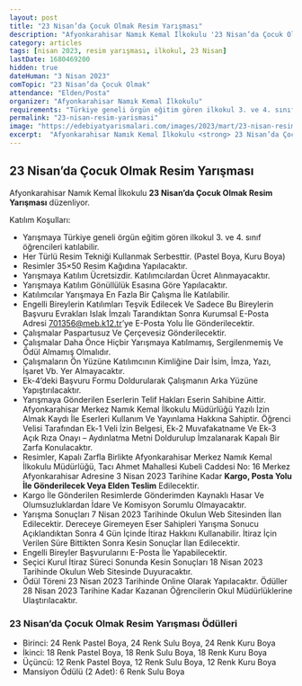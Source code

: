 ```yaml
---
layout: post
title: "23 Nisan’da Çocuk Olmak Resim Yarışması"
description: "Afyonkarahisar Namık Kemal İlkokulu '23 Nisan’da Çocuk Olmak Resim Yarışması' düzenliyor."
category: articles
tags: [nisan 2023, resim yarışması, ilkokul, 23 Nisan]
lastDate: 1680469200
hidden: true
dateHuman: "3 Nisan 2023"
comTopic: "23 Nisan’da Çocuk Olmak"
attendance: "Elden/Posta"
organizer: "Afyonkarahisar Namık Kemal İlkokulu"
requirements: "Türkiye geneli örgün eğitim gören ilkokul 3. ve 4. sınıf öğrencileri katılabilir."
permalink: "23-nisan-resim-yarismasi"
image: "https://edebiyatyarismalari.com/images/2023/mart/23-nisan-resim-yarismasi.jpg"
excerpt:  "Afyonkarahisar Namık Kemal İlkokulu <strong> 23 Nisan’da Çocuk Olmak Resim Yarışması </strong> düzenliyor."
---
```


## 23 Nisan’da Çocuk Olmak Resim Yarışması
Afyonkarahisar Namık Kemal İlkokulu **23 Nisan’da Çocuk Olmak Resim Yarışması** düzenliyor.  

Katılım Koşulları:
- Yarışmaya Türkiye geneli örgün eğitim gören ilkokul 3. ve 4. sınıf öğrencileri katılabilir.
- Her Türlü Resim Tekniği Kullanmak Serbesttir. (Pastel Boya, Kuru Boya)
- Resimler 35×50 Resim Kağıdına Yapılacaktır.
- Yarışmaya Katılım Ücretsizdir. Katılımcılardan Ücret Alınmayacaktır.
- Yarışmaya Katılım Gönüllülük Esasına Göre Yapılacaktır.
- Katılımcılar Yarışmaya En Fazla Bir Çalışma İle Katılabilir.
- Engelli Bireylerin Katılımları Teşvik Edilecek Ve Sadece Bu Bireylerin Başvuru Evrakları Islak İmzalı Tarandıktan Sonra Kurumsal E-Posta Adresi 701356@meb.k12.tr’ye E-Posta Yolu İle Gönderilecektir.
- Çalışmalar Paspartusuz Ve Çerçevesiz Gönderilecektir.
- Çalışmalar Daha Önce Hiçbir Yarışmaya Katılmamış, Sergilenmemiş Ve Ödül Almamış Olmalıdır.
- Çalışmaların Ön Yüzüne Katılımcının Kimliğine Dair İsim, İmza, Yazı, İşaret Vb. Yer Almayacaktır.
- Ek-4’deki Başvuru Formu Doldurularak Çalışmanın Arka Yüzüne Yapıştırılacaktır.
- Yarışmaya Gönderilen Eserlerin Telif Hakları Eserin Sahibine Aittir. Afyonkarahisar Merkez Namık Kemal İlkokulu Müdürlüğü Yazılı İzin Almak Kaydı İle Eserleri Kullanım Ve Yayınlama Hakkına Sahiptir. Öğrenci Velisi Tarafından Ek-1 Veli İzin Belgesi, Ek-2 Muvafakatname Ve Ek-3 Açık Rıza Onayı – Aydınlatma Metni Doldurulup İmzalanarak Kapalı Bir Zarfa Konulacaktır.
- Resimler, Kapalı Zarfla Birlikte Afyonkarahisar Merkez Namık Kemal İlkokulu Müdürlüğü, Tacı Ahmet Mahallesi Kubeli Caddesi No: 16 Merkez Afyonkarahisar Adresine 3 Nisan 2023 Tarihine Kadar **Kargo, Posta Yolu İle Gönderilecek Veya Elden Teslim** Edilecektir.
- Kargo İle Gönderilen Resimlerde Gönderimden Kaynaklı Hasar Ve Olumsuzluklardan İdare Ve Komisyon Sorumlu Olmayacaktır.
- Yarışma Sonuçları 7 Nisan 2023 Tarihinde Okulun Web Sitesinden İlan Edilecektir. Dereceye Giremeyen Eser Sahipleri Yarışma Sonucu Açıklandıktan Sonra 4 Gün İçinde İtiraz Hakkını Kullanabilir. İtiraz İçin Verilen Süre Bittikten Sonra Kesin Sonuçlar İlan Edilecektir.
- Engelli Bireyler Başvurularını E-Posta İle Yapabilecektir.
- Seçici Kurul İtiraz Süreci Sonunda Kesin Sonuçları 18 Nisan 2023 Tarihinde Okulun Web Sitesinde Duyuracaktır.
- Ödül Töreni 23 Nisan 2023 Tarihinde Online Olarak Yapılacaktır. Ödüller 28 Nisan 2023 Tarihine Kadar Kazanan Öğrencilerin Okul Müdürlüklerine Ulaştırılacaktır.


### 23 Nisan’da Çocuk Olmak Resim Yarışması Ödülleri
- Birinci: 24 Renk Pastel Boya, 24 Renk Sulu Boya, 24 Renk Kuru Boya
- İkinci: 18 Renk Pastel Boya, 18 Renk Sulu Boya, 18 Renk Kuru Boya
- Üçüncü: 12 Renk Pastel Boya, 12 Renk Sulu Boya, 12 Renk Kuru Boya
- Mansiyon Ödülü (2 Adet): 6 Renk Sulu Boya